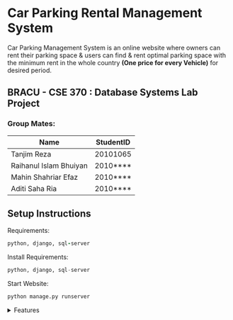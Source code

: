 # Car Parking Rental Management System

Car Parking Management System is an online website where owners can rent their parking space & users can find & rent optimal parking space with the minimum rent in the whole country **(One price for every Vehicle)** for desired period. 
## BRACU - CSE 370 : Database Systems Lab Project 

### Group Mates:
|Name|StudentID  | 
|--|--|
|  Tanjim Reza|20101065  |
|  Raihanul Islam Bhuiyan |2010****  |
|  Mahin Shahriar Efaz |2010****  |
|  Aditi Saha Ria |2010****  |

## Setup Instructions 
Requirements: 

```ruby
python, django, sql-server
```
Install Requirements:

```python
python, django, sql-server
```
Start Website: 

```python 
python manage.py runserver
```
 
<details><summary>Features</summary>
<p>


 - [ ] Feature 1
	 - [ ] Sub Feature 1 
	 - [ ] Sub Feature 2
	 - [ ] Sub Feature 3 
	 - [ ] Sub Feature 4

 - [ ] Feature 2
	 - [ ] Sub Feature 1 
	 - [ ] Sub Feature 2
	 - [ ] Sub Feature 3 
	 - [ ] Sub Feature 4
 - [ ] Feature 3
	 - [ ] Sub Feature 1 
	 - [ ] Sub Feature 2
	 - [ ] Sub Feature 3 
	 - [ ] Sub Feature 4
 - [ ] Feature 4
	 - [ ] Sub Feature 1 
	 - [ ] Sub Feature 2
	 - [ ] Sub Feature 3 
	 - [ ] Sub Feature 4
	</p> 
	</details>
